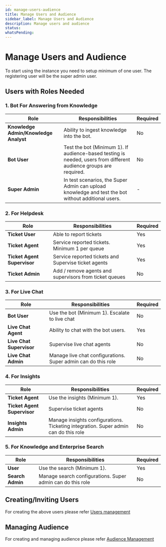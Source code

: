 ```yaml
---
id: manage-users-audience
title: Manage Users and Audience
sidebar_label: Manage Users and Audience
description: Manage users and audience
status: 
whatsPending: 
---
```


# Manage Users and Audience

To start using the instance you need to setup minimum of one user. The registering user will be the super admin user.

## Users with Roles Needed

### 1. Bot For Answering from Knowledge
 
| Role                        | Responsibilities | Required |
|-----------------------------|-----------------|----------|
| **Knowledge Admin/Knowledge Analyst** | Ability to ingest knowledge into the bot. | No |
| **Bot User** | Test the bot (Minimum 1). If audience-based testing is needed, users from different audience groups are required. | No |
| **Super Admin** | In test scenarios, the Super Admin can upload knowledge and test the bot without additional users. | - |

### 2. For Helpdesk

| Role                        | Responsibilities | Required |
|-----------------------------|-----------------|----------|
| **Ticket User** | Able to report tickets | Yes |
| **Ticket Agent** | Service reported tickets. Minimum 1 per queue | Yes |
| **Ticket Agent Supervisor** | Service reported tickets and Supervise ticket agents | Yes |
| **Ticket Admin** | Add / remove agents and supervisors from ticket queues | No |

### 3. For Live Chat

| Role                        | Responsibilities | Required |
|-----------------------------|-----------------|----------|
| **Bot User** | Use the bot (Minimum 1). Escalate to live chat | No |
| **Live Chat Agent** | Ability to chat with the bot users. | Yes |
| **Live Chat Supervisor** | Supervise live chat agents | No |
| **Live Chat Admin** | Manage live chat configurations. Super admin can do this role | No |


### 4. For Insights

| Role                        | Responsibilities | Required |
|-----------------------------|-----------------|----------|
| **Ticket Agent** | Use the insights (Minimum 1). | Yes |
| **Ticket Agent Supervisor** | Supervise ticket agents | No |
| **Insights Admin** | Manage insights configurations. Ticketing integration. Super admin can do this role | No |

### 5. For Knowledge and Enterprise Search

| Role                        | Responsibilities | Required |
|-----------------------------|-----------------|----------|
| **User** | Use the search (Minimum 1). | Yes |
| **Search Admin** | Manage search configurations. Super admin can do this role | No |



## Creating/Inviting Users

For creating the above users please refer  [Users management](../administration/user-management)

## Managing Audience

For creating and managing audience please refer [Audience Management](../administration/audience-management/audience-management-composition)





